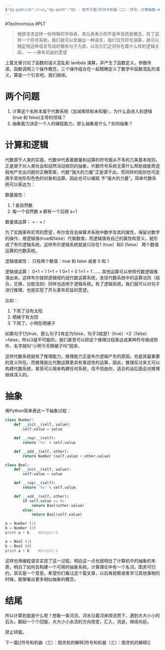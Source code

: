 ```yaml
---
{"dg-publish":true,"dg-path":"02 - 软件工程/符号与机器（二）：符号，计算抽象.md","permalink":"/02 - 软件工程/符号与机器（二）：符号，计算抽象/","created":"2023-03-05T15:35:11.000+08:00","updated":"2024-12-31T10:04:58.000+08:00"}
---
```


#Technomous #PLT

> 我想寻求这样一张特殊的字母表，其元素表示的不是声音而是概念。有了这样一个符号系统，我们就可以发展出一种语言，我们仅凭符号演算，就可以确定用这种语言写成的哪些句子为真，以及它们之间存在着什么样的逻辑关系。                                                          — —莱布尼兹的愿望

上篇文章讨论了函数的语义混乱和 lambda 演算，并产生了函数定义，参数传递，函数调用三个操作概念，三个操作组合在一起精确定义了数学中函数混乱的语义，算是一个引言吧。我们继续。

# 两个问题

1. 计算这个名称本属于代数系统（加减乘除和未知量），为什么会进入到逻辑(true 和 false)主导的领域？
2. 抽象能力決定一个人的编程能力，那么抽象是什么？如何抽象？

# 计算和逻辑

代数源于人类的实践，代数中代表着数量和运算的符号服从不多的几条基本规则，正是源于对人类社会和自然活动规则的抽象，代数符号系统无需什么帮助就能奇迹般地产生出问题的正确答案，代数"强大的力量"正是源于此。而同样的规则也可适用手其他形形色色的对象和运算，因此也可以被赋 予"强大的力量”。简单代数系统可以表达为：

数量属性：
1. 1 是自然数
2. 每一个自然数 a 都有一个后继 a+1

数量值运算：
	+    -    ×    /

为了实践莱布尼茨的愿望，布尔发现去掉算术系统中数字及其的属性，保留对数字的操作，用逻辑值(true和false）代替数值，而逻辑值有自己的属性和意义，就形成了布尔逻辑系统。这样布尔逻辑系统就是只存在1 (true）和0 (false） 两个数值运算的代数系统。

逻辑值属性：
	只有两个数值：true 和 false 或者 0 和 1

逻辑值运算：
	0+1 = 1
	1+1 = 1
	0×1 = 0
	1×1 = 1
	......
其他运算可以参照代数逻辑推演出来。这样布尔就把逻辑规约成代数运算系统，发现代数系统中的运算法则（结合，交换，分配法则）同样也适用于逻辑系统。有了逻辑系统，我们就可以对句子进行推理，也就实现了开头莱布尼兹的愿望。

比如：
1. 下雨了没有太阳
2. 晒被子有太阳
3. 下雨了，小明在晒被子

如果句子1为true，那么句子2肯定为false，句子3就是1（true）×2（false）=false，所以3是不可能的。我们甚至可以把这个推理过程表达成某种符号做成软件，名字就叫“小明今天晒被子吗”程序。

这样代数系统就有了推理能力。推理能力正是布尔逻辑产生的原因，也是其最重要的意义所在。而推理是比代数运算更具有普适性的运算，因此，推理反过来又可以构建代数系统，甚至可以用来构建任何系统，信不信由你，适合的话后面会对推理继续深入的。

# 抽象

用Python简单表达一下抽象过程：

``` python
class Number:
	def __init__(self, value):
		self.value = value

	def __repr__(self):
		return '%s' % self.value 

	def __add__(self, other):
		return Number (self.value + other.value)

class Bool:
	def __init__(self, value):
		self.value = value

	def __repr__(self):
		return '%s' % self.value

	def __add__(self, other):
		if self.value == 0:
			return Bool(other.value)
		else:
			return Bool(self.value)

a = Number (1)
b = Number (2)
print a + b    #Output:3

a = Bool (1)
b = Bool (0)
print a + b    #Output:1
```

这样也用编程语言实现了这一过程，明白这一点也就明白了计算机中的抽象的本质，明白了如何去构建一个可用的抽象系统，计算理论中有一个名词，图灵可归约，其实是一个意思。希望你们看过这个篇文章，以后再观察或者学习其他事物的时候，能够看出更多相似抽象的概念。

# 结尾

所以计算到底是什么呢？想象一条河流，河水沿着河床顺流而下，遇到大大小小的石头，翻起一个个回旋，大大小小水流的方向改变，汇入，消逝，继续向前。

禁止转载。

下一篇[[符号和机器（三）：图灵机的解释\|符号和机器（三）：图灵机的解释]]